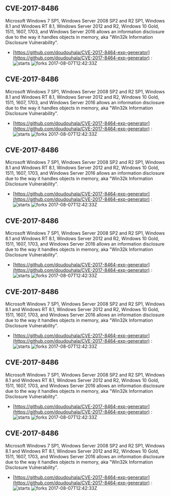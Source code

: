 ## CVE-2017-8486
 Microsoft Windows 7 SP1, Windows Server 2008 SP2 and R2 SP1, Windows 8.1 and Windows RT 8.1, Windows Server 2012 and R2, Windows 10 Gold, 1511, 1607, 1703, and Windows Server 2016 allows an information disclosure due to the way it handles objects in memory, aka "Win32k Information Disclosure Vulnerability".

- [https://github.com/doudouhala/CVE-2017-8464-exp-generator](https://github.com/doudouhala/CVE-2017-8464-exp-generator) :  
![starts](https://img.shields.io/github/stars/doudouhala/CVE-2017-8464-exp-generator.svg) 
![forks](https://img.shields.io/github/forks/doudouhala/CVE-2017-8464-exp-generator.svg) 
2017-08-07T12:42:33Z

## CVE-2017-8486
 Microsoft Windows 7 SP1, Windows Server 2008 SP2 and R2 SP1, Windows 8.1 and Windows RT 8.1, Windows Server 2012 and R2, Windows 10 Gold, 1511, 1607, 1703, and Windows Server 2016 allows an information disclosure due to the way it handles objects in memory, aka "Win32k Information Disclosure Vulnerability".

- [https://github.com/doudouhala/CVE-2017-8464-exp-generator](https://github.com/doudouhala/CVE-2017-8464-exp-generator) :  
![starts](https://img.shields.io/github/stars/doudouhala/CVE-2017-8464-exp-generator.svg) 
![forks](https://img.shields.io/github/forks/doudouhala/CVE-2017-8464-exp-generator.svg) 
2017-08-07T12:42:33Z

## CVE-2017-8486
 Microsoft Windows 7 SP1, Windows Server 2008 SP2 and R2 SP1, Windows 8.1 and Windows RT 8.1, Windows Server 2012 and R2, Windows 10 Gold, 1511, 1607, 1703, and Windows Server 2016 allows an information disclosure due to the way it handles objects in memory, aka "Win32k Information Disclosure Vulnerability".

- [https://github.com/doudouhala/CVE-2017-8464-exp-generator](https://github.com/doudouhala/CVE-2017-8464-exp-generator) :  
![starts](https://img.shields.io/github/stars/doudouhala/CVE-2017-8464-exp-generator.svg) 
![forks](https://img.shields.io/github/forks/doudouhala/CVE-2017-8464-exp-generator.svg) 
2017-08-07T12:42:33Z

## CVE-2017-8486
 Microsoft Windows 7 SP1, Windows Server 2008 SP2 and R2 SP1, Windows 8.1 and Windows RT 8.1, Windows Server 2012 and R2, Windows 10 Gold, 1511, 1607, 1703, and Windows Server 2016 allows an information disclosure due to the way it handles objects in memory, aka "Win32k Information Disclosure Vulnerability".

- [https://github.com/doudouhala/CVE-2017-8464-exp-generator](https://github.com/doudouhala/CVE-2017-8464-exp-generator) :  
![starts](https://img.shields.io/github/stars/doudouhala/CVE-2017-8464-exp-generator.svg) 
![forks](https://img.shields.io/github/forks/doudouhala/CVE-2017-8464-exp-generator.svg) 
2017-08-07T12:42:33Z

## CVE-2017-8486
 Microsoft Windows 7 SP1, Windows Server 2008 SP2 and R2 SP1, Windows 8.1 and Windows RT 8.1, Windows Server 2012 and R2, Windows 10 Gold, 1511, 1607, 1703, and Windows Server 2016 allows an information disclosure due to the way it handles objects in memory, aka "Win32k Information Disclosure Vulnerability".

- [https://github.com/doudouhala/CVE-2017-8464-exp-generator](https://github.com/doudouhala/CVE-2017-8464-exp-generator) :  
![starts](https://img.shields.io/github/stars/doudouhala/CVE-2017-8464-exp-generator.svg) 
![forks](https://img.shields.io/github/forks/doudouhala/CVE-2017-8464-exp-generator.svg) 
2017-08-07T12:42:33Z

## CVE-2017-8486
 Microsoft Windows 7 SP1, Windows Server 2008 SP2 and R2 SP1, Windows 8.1 and Windows RT 8.1, Windows Server 2012 and R2, Windows 10 Gold, 1511, 1607, 1703, and Windows Server 2016 allows an information disclosure due to the way it handles objects in memory, aka "Win32k Information Disclosure Vulnerability".

- [https://github.com/doudouhala/CVE-2017-8464-exp-generator](https://github.com/doudouhala/CVE-2017-8464-exp-generator) :  
![starts](https://img.shields.io/github/stars/doudouhala/CVE-2017-8464-exp-generator.svg) 
![forks](https://img.shields.io/github/forks/doudouhala/CVE-2017-8464-exp-generator.svg) 
2017-08-07T12:42:33Z

## CVE-2017-8486
 Microsoft Windows 7 SP1, Windows Server 2008 SP2 and R2 SP1, Windows 8.1 and Windows RT 8.1, Windows Server 2012 and R2, Windows 10 Gold, 1511, 1607, 1703, and Windows Server 2016 allows an information disclosure due to the way it handles objects in memory, aka "Win32k Information Disclosure Vulnerability".

- [https://github.com/doudouhala/CVE-2017-8464-exp-generator](https://github.com/doudouhala/CVE-2017-8464-exp-generator) :  
![starts](https://img.shields.io/github/stars/doudouhala/CVE-2017-8464-exp-generator.svg) 
![forks](https://img.shields.io/github/forks/doudouhala/CVE-2017-8464-exp-generator.svg) 
2017-08-07T12:42:33Z

